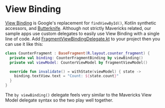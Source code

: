 # View Binding

[View Binding](https://developer.android.com/topic/libraries/view-binding) is Google's replacement for `findViewById()`, Kotlin synthetic accessors, and [Butterknife](https://github.com/JakeWharton/butterknife).
Although not strictly Mavericks related, our sample apps use custom delegates to easily use View Binding with a single line of code.
Add [FragmentViewBindingDelegate.kt](https://github.com/airbnb/MvRx/blob/release/2.0.0/sample/src/main/java/com/airbnb/mvrx/sample/utils/FragmentViewBindingDelegate.kt) to your project then you can use it like this:
```kotlin
class CounterFragment : BaseFragment(R.layout.counter_fragment) {
  private val binding: CounterFragmentBinding by viewBinding()
  private val viewModel: CounterViewModel by fragmentViewModel()

  override fun invalidate() = withState(viewModel) { state ->
    binding.textView.text = "Count: ${state.count}"
  }
}
```

The `by viewBinding()` delegate feels very similar to the Mavericks View Model delegate syntax so the two play well together.
